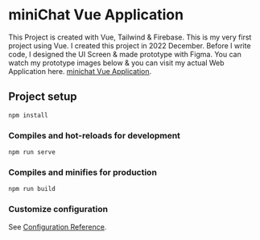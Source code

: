 # miniChat Vue Application

This Project is created with Vue, Tailwind & Firebase. This is my very first project using Vue. I created this project in 2022 December. Before I write code, I designed the UI Screen & made prototype with Figma. You can watch my prototype images below & you can visit my actual Web Application here. [minichat Vue Application](https://project-testing-a0b64.web.app/).

## Project setup
```
npm install
```

### Compiles and hot-reloads for development
```
npm run serve
```

### Compiles and minifies for production
```
npm run build
```

### Customize configuration
See [Configuration Reference](https://cli.vuejs.org/config/).


